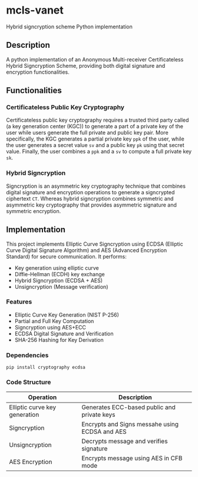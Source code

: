 # mcls-vanet
 Hybrid signcryption scheme Python implementation
## Description
A python implementation of an Anonymous Multi-receiver Certificateless Hybrid Signcryption Scheme, providing both digital signature and encryption functionalities.
## Functionalities
### Certificateless Public Key Cryptography
Certificateless public key cryptography requires a trusted third party called (a key generation center (KGC)) to generate a part of a private key of the user while users generate the full private and public key pair. More specifically, the KGC generates a partial private key `ppk` of the user, while the user generates a secret value `sv` and a public key `pk` using that secret value. Finally, the user combines a `ppk` and a `sv` to compute a full private key `sk`.
### Hybrid Signcryption
Signcryption is an asymmetric key cryptography technique that combines digital signature and encryption operations to generate a signcrypted ciphertext `CT`. Whereas hybrid signcryption combines symmetric and asymmetric key cryptography that provides asymmetric signature and symmetric encryption. 

## Implementation
This project implements Elliptic Curve Signcryption using  ECDSA (Elliptic Curve Digital Signature Algorithm) and AES (Advanced Encryption Standard) for secure communication.
It performs:
 - Key generation using elliptic curve
 - Diffie-Hellman (ECDH) key exchange
 - Hybrid Signcryption (ECDSA + AES)
 - Unsigncryption (Message verification)
### Features
- Elliptic Curve Key Generation (NIST  P-256)
- Partial and Full Key Computation
- Signcryption using AES+ECC
- ECDSA Digital Signature and Verification
- SHA-256 Hashing for Key Derivation

### Dependencies 
`pip install cryptography ecdsa`

### Code Structure
| Operation | Description |
| --------- | ----------- |
| Elliptic curve key generation | Generates ECC-based public and private keys |
| Signcryption | Encrypts and Signs messahe using ECDSA and AES |
| Unsigncryption | Decrypts message and verifies signature |
| AES Encryption | Encrypts message using AES in CFB mode |

